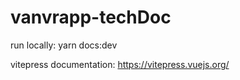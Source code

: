 # vanvrapp-techDoc

run locally: yarn docs:dev

vitepress documentation: https://vitepress.vuejs.org/
